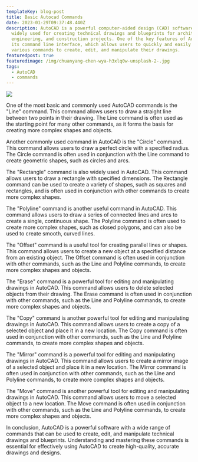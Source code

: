 ```yaml
---
templateKey: blog-post
title: Basic Autocad Commands
date: 2023-01-29T09:37:48.440Z
description: AutoCAD is a powerful computer-aided design (CAD) software that is
  widely used for creating technical drawings and blueprints for architecture,
  engineering, and construction projects. One of the key features of AutoCAD is
  its command line interface, which allows users to quickly and easily execute
  various commands to create, edit, and manipulate their drawings.
featuredpost: true
featuredimage: /img/chuanyang-chen-wya-h3xlq0w-unsplash-2-.jpg
tags:
  - AutoCAD
  - commands
---
```

![](/img/chuanyang-chen-wya-h3xlq0w-unsplash-2-.jpg)

One of the most basic and commonly used AutoCAD commands is the "Line" command. This command allows users to draw a straight line between two points in their drawing. The Line command is often used as the starting point for many other commands, as it forms the basis for creating more complex shapes and objects.

Another commonly used command in AutoCAD is the "Circle" command. This command allows users to draw a perfect circle with a specified radius. The Circle command is often used in conjunction with the Line command to create geometric shapes, such as circles and arcs.

The "Rectangle" command is also widely used in AutoCAD. This command allows users to draw a rectangle with specified dimensions. The Rectangle command can be used to create a variety of shapes, such as squares and rectangles, and is often used in conjunction with other commands to create more complex shapes.

The "Polyline" command is another useful command in AutoCAD. This command allows users to draw a series of connected lines and arcs to create a single, continuous shape. The Polyline command is often used to create more complex shapes, such as closed polygons, and can also be used to create smooth, curved lines.

The "Offset" command is a useful tool for creating parallel lines or shapes. This command allows users to create a new object at a specified distance from an existing object. The Offset command is often used in conjunction with other commands, such as the Line and Polyline commands, to create more complex shapes and objects.

The "Erase" command is a powerful tool for editing and manipulating drawings in AutoCAD. This command allows users to delete selected objects from their drawing. The Erase command is often used in conjunction with other commands, such as the Line and Polyline commands, to create more complex shapes and objects.

The "Copy" command is another powerful tool for editing and manipulating drawings in AutoCAD. This command allows users to create a copy of a selected object and place it in a new location. The Copy command is often used in conjunction with other commands, such as the Line and Polyline commands, to create more complex shapes and objects.

The "Mirror" command is a powerful tool for editing and manipulating drawings in AutoCAD. This command allows users to create a mirror image of a selected object and place it in a new location. The Mirror command is often used in conjunction with other commands, such as the Line and Polyline commands, to create more complex shapes and objects.

The "Move" command is another powerful tool for editing and manipulating drawings in AutoCAD. This command allows users to move a selected object to a new location. The Move command is often used in conjunction with other commands, such as the Line and Polyline commands, to create more complex shapes and objects.

In conclusion, AutoCAD is a powerful software with a wide range of commands that can be used to create, edit, and manipulate technical drawings and blueprints. Understanding and mastering these commands is essential for effectively using AutoCAD to create high-quality, accurate drawings and designs.